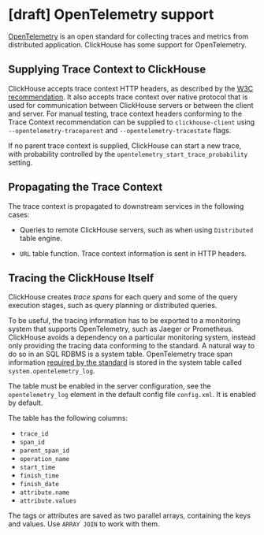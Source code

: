 # [draft] OpenTelemetry support

[OpenTelemetry](https://opentelemetry.io/) is an open standard for collecting
traces and metrics from distributed application. ClickHouse has some support
for OpenTelemetry.


## Supplying Trace Context to ClickHouse

ClickHouse accepts trace context HTTP headers, as described by
the [W3C recommendation](https://www.w3.org/TR/trace-context/).
It also accepts trace context over native protocol that is used for
communication between ClickHouse servers or between the client and server.
For manual testing, trace context headers conforming to the Trace Context
recommendation can be supplied to `clickhouse-client` using
`--opentelemetry-traceparent` and `--opentelemetry-tracestate` flags.

If no parent trace context is supplied, ClickHouse can start a new trace, with
probability controlled by the `opentelemetry_start_trace_probability` setting.


## Propagating the Trace Context

The trace context is propagated to downstream services in the following cases:

* Queries to remote ClickHouse servers, such as when using `Distributed` table
  engine.

* `URL` table function. Trace context information is sent in HTTP headers.


## Tracing the ClickHouse Itself

ClickHouse creates _trace spans_ for each query and some of the query execution
stages, such as query planning or distributed queries.

To be useful, the tracing information has to be exported to a monitoring system
that supports OpenTelemetry, such as Jaeger or Prometheus. ClickHouse avoids
a dependency on a particular monitoring system, instead only
providing the tracing data conforming to the standard. A natural way to do so
in an SQL RDBMS is a system table. OpenTelemetry trace span information
[required by the standard](https://github.com/open-telemetry/opentelemetry-specification/blob/master/specification/overview.md#span)
is stored in the system table called `system.opentelemetry_log`.

The table must be enabled in the server configuration, see the `opentelemetry_log`
element in the default config file `config.xml`. It is enabled by default.

The table has the following columns:

- `trace_id` 
- `span_id`
- `parent_span_id`
- `operation_name`
- `start_time`
- `finish_time`
- `finish_date`
- `attribute.name`
- `attribute.values`

The tags or attributes are saved as two parallel arrays, containing the keys
and values. Use `ARRAY JOIN` to work with them.
